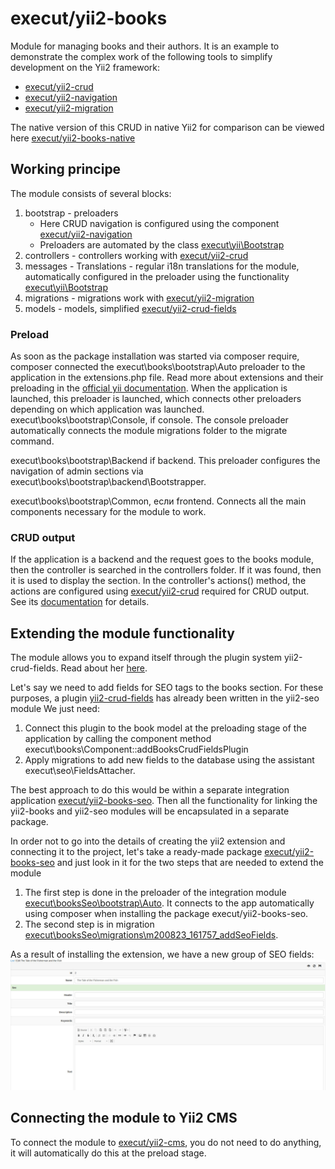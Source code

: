 # execut/yii2-books
Module for managing books and their authors.
It is an example to demonstrate the complex work of the following tools to simplify development on the Yii2 framework:
* [execut/yii2-crud](https://github.com/execut/yii2-crud)
* [execut/yii2-navigation](https://github.com/execut/yii2-navigation)
* [execut/yii2-migration](https://github.com/execut/yii2-migration)

The native version of this CRUD in native Yii2 for comparison can be viewed here [execut/yii2-books-native](https://github.com/execut/yii2-books-native)
## Working principe

The module consists of several blocks:
1. bootstrap - preloaders
    * Here CRUD navigation is configured using the component [execut/yii2-navigation](https://github.com/execut/yii2-navigation)
    * Preloaders are automated by the class [execut\yii\Bootstrap](https://github.com/execut/yii2-base/blob/master/Bootstrap.php)
1. controllers - controllers working with [execut/yii2-crud](https://github.com/execut/yii2-crud)
1. messages - Translations - regular i18n translations for the module, automatically configured in the preloader using the functionality
[execut\yii\Bootstrap](https://github.com/execut/yii2-base/blob/master/Bootstrap.php)
1. migrations - migrations work with [execut/yii2-migration](https://github.com/execut/yii2-migration)
1. models - models, simplified [execut/yii2-crud-fields](https://github.com/execut/yii2-crud-fields)


### Preload
As soon as the package installation was started via composer require, composer connected the execut\books\bootstrap\Auto preloader to the application in the extensions.php file.
Read more about extensions and their preloading in the [official yii documentation](https://www.yiiframework.com/doc/guide/2.0/en/structure-extensions#bootstrapping-classes).
When the application is launched, this preloader is launched, which connects other preloaders depending on which application was launched.
execut\books\bootstrap\Console, if console.
The console preloader automatically connects the module migrations folder to the migrate command.

execut\books\bootstrap\Backend if backend.
This preloader configures the navigation of admin sections via execut\books\bootstrap\backend\Bootstrapper.

execut\books\bootstrap\Common, если frontend.
Connects all the main components necessary for the module to work.

### CRUD output
If the application is a backend and the request goes to the books module, then the controller is searched in the controllers folder.
If it was found, then it is used to display the section.
In the controller's actions() method, the actions are configured using [execut/yii2-crud](https://github.com/execut/yii2-crud) required for CRUD output.
See its [documentation](https://github.com/execut/yii2-crud) for details.

## Extending the module functionality
The module allows you to expand itself through the plugin system yii2-crud-fields.
Read about her [here](https://github.com/execut/yii2-crud-fields/blob/master/docs/guide/plugin-system.md).

Let's say we need to add fields for SEO tags to the books section.
For these purposes, a plugin [yii2-crud-fields](https://github.com/execut/yii2-seo/blob/master/crudFields/Fields.php) has already been written in the yii2-seo module
We just need:
1. Connect this plugin to the book model at the preloading stage of the application by calling the component method execut\books\Component::addBooksCrudFieldsPlugin
1. Apply migrations to add new fields to the database using the assistant execut\seo\FieldsAttacher.

The best approach to do this would be within a separate integration application [execut/yii2-books-seo](https://github.com/execut/yii2-books-seo).
Then all the functionality for linking the yii2-books and yii2-seo modules will be encapsulated in a separate package.

In order not to go into the details of creating the yii2 extension and connecting it to the project, let's take a ready-made package [execut/yii2-books-seo](https://github.com/execut/yii2-books-seo) and just look in it for the two steps that are needed to extend the module
1. The first step is done in the preloader of the integration module [execut\booksSeo\bootstrap\Auto](https://github.com/execut/yii2-books-seo/blob/master/bootstrap/Auto.php).
It connects to the app automatically using composer when installing the package execut/yii2-books-seo.
2. The second step is in migration [execut\booksSeo\migrations\m200823_161757_addSeoFields](https://github.com/execut/yii2-books-seo/blob/master/migrations/m200823_161757_addSeoFields.php).

As a result of installing the extension, we have a new group of SEO fields:
![Extended form](https://raw.githubusercontent.com/execut/yii2-books/master/docs/guide/i/books-form-pluggable.jpg)

## Connecting the module to Yii2 CMS
To connect the module to [execut/yii2-cms](https://github.com/execut/yii2-cms), you do not need to do anything, it will automatically do this at the preload stage.
